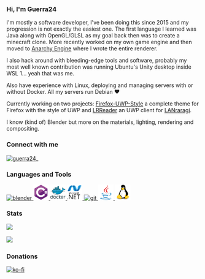 ### Hi, I'm Guerra24

I'm mostly a software developer, I've been doing this since 2015 and my progression is not exactly the easiest one. The first language I learned was Java along with OpenGL/GLSL as my goal back then was to create a minecraft clone. More recently worked on my own game engine and then moved to [Anarchy Engine](https://github.com/orange451/AnarchyEngine) where I wrote the entire renderer.

I also hack around with bleeding-edge tools and software, probably my most well known contribution was running Ubuntu's Unity desktop inside WSL 1... yeah that was me.

Also have experience with Linux, deploying and managing servers with or without Docker. All my servers run Debian ♥ 

Currently working on two projects: [Firefox-UWP-Style](https://github.com/Guerra24/Firefox-UWP-Style) a complete theme for Firefox with the style of UWP and [LRReader](https://github.com/Guerra24/LRReader) an UWP client for [LANraragi](https://github.com/Difegue/LANraragi).

I know (kind of) Blender but more on the materials, lighting, rendering and compositing.

<h3 align="left">Connect with me</h3>
<p align="left">
<a href="https://twitter.com/guerra24_" target="blank"><img align="center" src="https://cdn.jsdelivr.net/npm/simple-icons@3.0.1/icons/twitter.svg" alt="guerra24_" height="30" width="40" /></a>
</p>

<h3 align="left">Languages and Tools</h3>
<p align="left"> <a href="https://www.blender.org/" target="_blank"> <img src="https://download.blender.org/branding/community/blender_community_badge_white.svg" alt="blender" width="40" height="40"/> </a> <a href="https://www.w3schools.com/cs/" target="_blank"> <img src="https://raw.githubusercontent.com/devicons/devicon/master/icons/csharp/csharp-original.svg" alt="csharp" width="40" height="40"/> </a> <a href="https://www.docker.com/" target="_blank"> <img src="https://raw.githubusercontent.com/devicons/devicon/master/icons/docker/docker-original-wordmark.svg" alt="docker" width="40" height="40"/> </a> <a href="https://dotnet.microsoft.com/" target="_blank"> <img src="https://raw.githubusercontent.com/devicons/devicon/master/icons/dot-net/dot-net-original-wordmark.svg" alt="dotnet" width="40" height="40"/> </a> <a href="https://git-scm.com/" target="_blank"> <img src="https://www.vectorlogo.zone/logos/git-scm/git-scm-icon.svg" alt="git" width="40" height="40"/> </a> <a href="https://www.java.com" target="_blank"> <img src="https://raw.githubusercontent.com/devicons/devicon/master/icons/java/java-original.svg" alt="java" width="40" height="40"/> </a> <a href="https://www.linux.org/" target="_blank"> <img src="https://raw.githubusercontent.com/devicons/devicon/master/icons/linux/linux-original.svg" alt="linux" width="40" height="40"/> </a> </p>

<h3 align="left">Stats</h3>

![](https://github-readme-stats.vercel.app/api?username=Guerra24&show_icons=true&count_private=true&hide_title=true&hide_rank=true&theme=dark)

![](https://github-readme-stats.vercel.app/api/top-langs/?username=Guerra24&theme=dark)

<h3 align="left">Donations</h3>

[![ko-fi](https://ko-fi.com/img/githubbutton_sm.svg)](https://ko-fi.com/guerra24)
